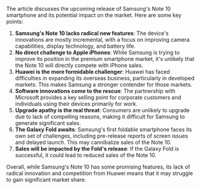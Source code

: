 The article discusses the upcoming release of Samsung's Note 10 smartphone and its potential impact on the market. Here are some key points:

1. **Samsung's Note 10 lacks radical new features**: The device's innovations are mostly incremental, with a focus on improving camera capabilities, display technology, and battery life.
2. **No direct challenge to Apple iPhones**: While Samsung is trying to improve its position in the premium smartphone market, it's unlikely that the Note 10 will directly compete with iPhone sales.
3. **Huawei is the more formidable challenger**: Huawei has faced difficulties in expanding its overseas business, particularly in developed markets. This makes Samsung a stronger contender for those markets.
4. **Software innovations come to the rescue**: The partnership with Microsoft provides a key selling point for corporate customers and individuals using their devices primarily for work.
5. **Upgrade apathy is the real threat**: Consumers are unlikely to upgrade due to lack of compelling reasons, making it difficult for Samsung to generate significant sales.
6. **The Galaxy Fold awaits**: Samsung's first foldable smartphone faces its own set of challenges, including pre-release reports of screen issues and delayed launch. This may cannibalize sales of the Note 10.
7. **Sales will be impacted by the Fold's release**: If the Galaxy Fold is successful, it could lead to reduced sales of the Note 10.

Overall, while Samsung's Note 10 has some promising features, its lack of radical innovation and competition from Huawei means that it may struggle to gain significant market share.